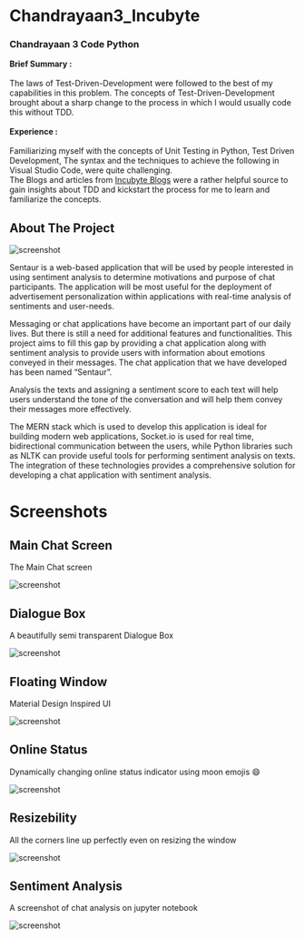 # Chandrayaan3_Incubyte
<h3 align="left">Chandrayaan 3 Code Python</h3>
<p align="Left">
<b>Brief Summary :</b> <br/><br/>
  The laws of Test-Driven-Development were followed to the best of my capabilities in this problem. The concepts of Test-Driven-Development brought about a sharp change to the process in which I would usually code this without TDD.
<br/><br/>
<b>Experience :</b><br/><br/>Familiarizing myself with the concepts of Unit Testing in Python, Test Driven Development, The syntax and the techniques to achieve the following in Visual Studio Code, were quite challenging. <br/> The Blogs and articles from  <a href="https://blog.incubyte.co/tags/software-craftsmanship/">Incubyte Blogs</a> were a rather helpful source to gain insights about TDD and kickstart the process for me to learn and familiarize the concepts.
<br/>


</div>



<!-- ABOUT THE PROJECT -->
## About The Project

 ![screenshot](Screenshots/Test-Commit-#-Final-Huge-Testcase-Check-PASSED.png)

Sentaur is a web-based application that will be used by people interested in using sentiment analysis to determine motivations and purpose of chat participants. The application will be most useful for the deployment of advertisement personalization within applications with real-time analysis of sentiments and user-needs.

Messaging or chat applications have become an important part of our daily lives. But there is still a need for additional features and functionalities. This project aims to fill this gap by providing a chat application along with sentiment analysis to provide users with information about emotions conveyed in their messages. The chat application that we have developed has been named “Sentaur”.

Analysis the texts and assigning a sentiment score to each text will help users understand the tone of the conversation and will help them convey their messages more effectively.

The MERN stack which is used to develop this application is ideal for building modern web applications, Socket.io is used for real time, bidirectional communication between the users, while Python libraries such as NLTK can provide useful tools for performing sentiment analysis on texts. The integration of these technologies provides a comprehensive solution for developing a chat application with sentiment analysis.

# Screenshots
## Main Chat Screen 
The Main Chat screen

![screenshot](docs/screenshots/MainChatScreen.png)

## Dialogue Box 
A beautifully semi transparent Dialogue Box

![screenshot](docs/screenshots/DialogueBox.png)
## Floating Window
Material Design Inspired UI

![screenshot](docs/screenshots/FloatingWindow.png)
## Online Status
Dynamically changing online status indicator using moon emojis 😄

![screenshot](docs/screenshots/OnlineStatus.png)
## Resizebility
All the corners line up perfectly even on resizing the window

![screenshot](docs/screenshots/Resizebility.png)
## Sentiment Analysis
A screenshot of chat analysis on jupyter notebook 

![screenshot](docs/screenshots/SentimentAnalysis.jpg)

